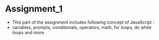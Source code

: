 # Assignment_1
- This part of the assignment includes following concept of JavaScript :
- variables, prompts, conditionals, operators, math, for loops, do while loops and more.
